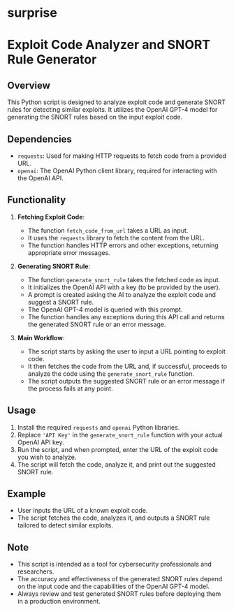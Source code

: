 # surprise 

# Exploit Code Analyzer and SNORT Rule Generator

## Overview

This Python script is designed to analyze exploit code and generate SNORT rules for detecting similar exploits. It utilizes the OpenAI GPT-4 model for generating the SNORT rules based on the input exploit code.

## Dependencies

- `requests`: Used for making HTTP requests to fetch code from a provided URL.
- `openai`: The OpenAI Python client library, required for interacting with the OpenAI API.

## Functionality

1. **Fetching Exploit Code**: 
    - The function `fetch_code_from_url` takes a URL as input.
    - It uses the `requests` library to fetch the content from the URL.
    - The function handles HTTP errors and other exceptions, returning appropriate error messages.

2. **Generating SNORT Rule**:
    - The function `generate_snort_rule` takes the fetched code as input.
    - It initializes the OpenAI API with a key (to be provided by the user).
    - A prompt is created asking the AI to analyze the exploit code and suggest a SNORT rule.
    - The OpenAI GPT-4 model is queried with this prompt.
    - The function handles any exceptions during this API call and returns the generated SNORT rule or an error message.

3. **Main Workflow**:
    - The script starts by asking the user to input a URL pointing to exploit code.
    - It then fetches the code from the URL and, if successful, proceeds to analyze the code using the `generate_snort_rule` function.
    - The script outputs the suggested SNORT rule or an error message if the process fails at any point.

## Usage

1. Install the required `requests` and `openai` Python libraries.
2. Replace `'API Key'` in the `generate_snort_rule` function with your actual OpenAI API key.
3. Run the script, and when prompted, enter the URL of the exploit code you wish to analyze.
4. The script will fetch the code, analyze it, and print out the suggested SNORT rule.

## Example

- User inputs the URL of a known exploit code.
- The script fetches the code, analyzes it, and outputs a SNORT rule tailored to detect similar exploits.

## Note

- This script is intended as a tool for cybersecurity professionals and researchers.
- The accuracy and effectiveness of the generated SNORT rules depend on the input code and the capabilities of the OpenAI GPT-4 model.
- Always review and test generated SNORT rules before deploying them in a production environment.
